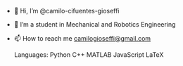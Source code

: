 - 👋 Hi, I’m @camilo-cifuentes-gioseffi
- 👀 I’m a student in Mechanical and Robotics Engineering 
- 📫 How to reach me camilogioseffi@gmail.com

  Languages:
  Python C++ MATLAB JavaScript LaTeX

<!---
camilo-cifuentes-gioseffi/camilo-cifuentes-gioseffi is a ✨ special ✨ repository because its `README.md` (this file) appears on your GitHub profile.
You can click the Preview link to take a look at your changes.
--->
